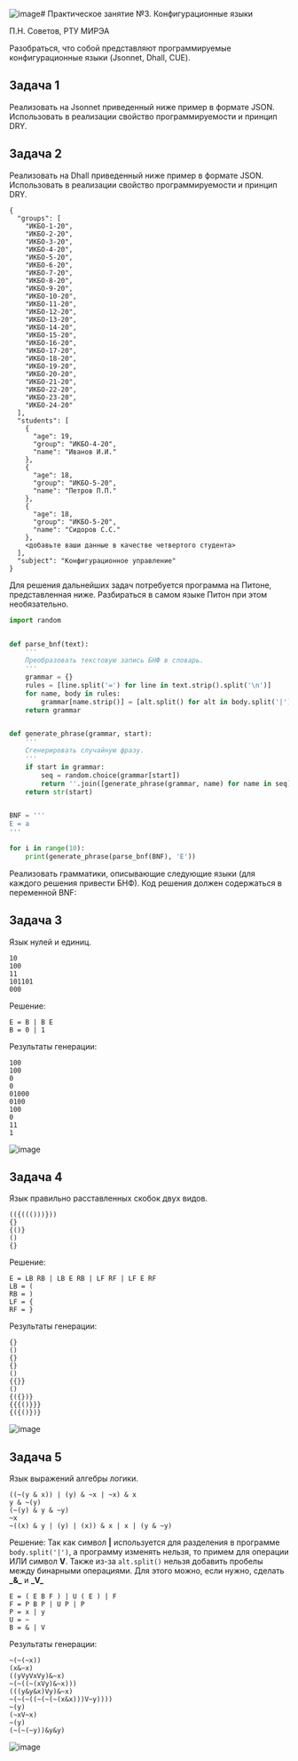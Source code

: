 ![image](https://github.com/user-attachments/assets/cbe5385f-35ac-4258-ac0c-47dfad84854a)# Практическое занятие №3. Конфигурационные языки

П.Н. Советов, РТУ МИРЭА

Разобраться, что собой представляют программируемые конфигурационные языки (Jsonnet, Dhall, CUE).

## Задача 1

Реализовать на Jsonnet приведенный ниже пример в формате JSON. Использовать в реализации свойство программируемости и принцип DRY.

## Задача 2

Реализовать на Dhall приведенный ниже пример в формате JSON. Использовать в реализации свойство программируемости и принцип DRY.

```
{
  "groups": [
    "ИКБО-1-20",
    "ИКБО-2-20",
    "ИКБО-3-20",
    "ИКБО-4-20",
    "ИКБО-5-20",
    "ИКБО-6-20",
    "ИКБО-7-20",
    "ИКБО-8-20",
    "ИКБО-9-20",
    "ИКБО-10-20",
    "ИКБО-11-20",
    "ИКБО-12-20",
    "ИКБО-13-20",
    "ИКБО-14-20",
    "ИКБО-15-20",
    "ИКБО-16-20",
    "ИКБО-17-20",
    "ИКБО-18-20",
    "ИКБО-19-20",
    "ИКБО-20-20",
    "ИКБО-21-20",
    "ИКБО-22-20",
    "ИКБО-23-20",
    "ИКБО-24-20"
  ],
  "students": [
    {
      "age": 19,
      "group": "ИКБО-4-20",
      "name": "Иванов И.И."
    },
    {
      "age": 18,
      "group": "ИКБО-5-20",
      "name": "Петров П.П."
    },
    {
      "age": 18,
      "group": "ИКБО-5-20",
      "name": "Сидоров С.С."
    },
    <добавьте ваши данные в качестве четвертого студента>
  ],
  "subject": "Конфигурационное управление"
} 
```

Для решения дальнейших задач потребуется программа на Питоне, представленная ниже. Разбираться в самом языке Питон при этом необязательно.

```Python
import random


def parse_bnf(text):
    '''
    Преобразовать текстовую запись БНФ в словарь.
    '''
    grammar = {}
    rules = [line.split('=') for line in text.strip().split('\n')]
    for name, body in rules:
        grammar[name.strip()] = [alt.split() for alt in body.split('|')]
    return grammar


def generate_phrase(grammar, start):
    '''
    Сгенерировать случайную фразу.
    '''
    if start in grammar:
        seq = random.choice(grammar[start])
        return ''.join([generate_phrase(grammar, name) for name in seq])
    return str(start)


BNF = '''
E = a
'''

for i in range(10):
    print(generate_phrase(parse_bnf(BNF), 'E'))

```

Реализовать грамматики, описывающие следующие языки (для каждого решения привести БНФ). Код решения должен содержаться в переменной BNF:

## Задача 3

Язык нулей и единиц.

```
10
100
11
101101
000
```
Решение:
```
E = B | B E
B = 0 | 1
```
Результаты генерации:
```
100
100
0
0
01000
0100
100
0
11
1
```
![image](https://github.com/user-attachments/assets/41596c38-1ae8-4a95-95fb-faf07b11cc11)

## Задача 4

Язык правильно расставленных скобок двух видов.

```
(({((()))}))
{}
{()}
()
{}
```
Решение:
```
E = LB RB | LB E RB | LF RF | LF E RF
LB = ( 
RB = )
LF = {
RF = }
```
Результаты генерации:
```
{}
()
{}
{}
()
{{}}
()
{({})}
{{{()}}}
{({()})}
```
![image](https://github.com/user-attachments/assets/8055500f-0112-4bf5-97c1-da1fc51bcd7c)


## Задача 5

Язык выражений алгебры логики.

```
((~(y & x)) | (y) & ~x | ~x) & x
y & ~(y)
(~(y) & y & ~y)
~x
~((x) & y | (y) | (x)) & x | x | (y & ~y)
```
Решение:
Так как символ **|** используется для разделения в программе ```body.split('|')```, а программу изменять нельзя, то примем для операции ИЛИ символ **V**.
Также из-за ```alt.split()``` нельзя добавить пробелы между бинарными операциями. Для этого можно, если нужно, сделать **\_&\_** и **\_V\_**
```
E = ( E B F ) | U ( E ) | F
F = P B P | U P | P
P = x | y
U = ~
B = & | V
```

Результаты генерации:
```
~(~(~x))
(x&~x)
((yVyVxVy)&~x)
~(~((~(xVy)&~x)))
(((y&y&x)Vy)&~x)
~(~(~((~(~(~(x&x)))V~y))))
~(y)
(~xV~x)
~(y)
(~(~(~y))&y&y)
```
![image](https://github.com/user-attachments/assets/3eb333b6-428f-423d-95c3-7984ba7b1e63)
